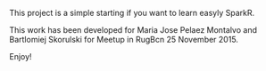 This project is a simple starting if you want to learn easyly SparkR.

This work has been developed for Maria Jose Pelaez Montalvo and Bartlomiej Skorulski for Meetup in RugBcn 25 November 2015.

Enjoy!